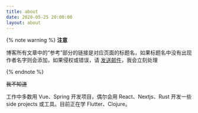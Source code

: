 ```yaml
---
title: about
date: 2020-05-25 20:00:00
layout: about
---
```


{% note warning %}
**注意**

博客所有文章中的“参考”部分的链接是对应页面的标题名，如果标题名中没有出现作者名字则会添加，如果侵权或错误，请 [发送邮件](mailto:mazixiang2012@gmail.com)，我会立刻处理

{% endnote %}

~~我不知道~~

工作中多数用 Vue、Spring 开发项目，偶尔会用 React、Nextjs、Rust 开发一些 side projects 或工具。目前正在学 Flutter、Clojure。
